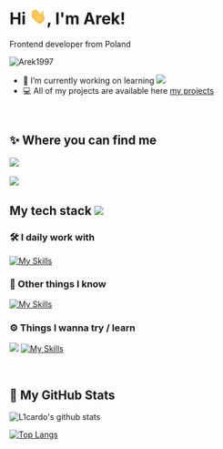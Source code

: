 # Hi <img src="https://raw.githubusercontent.com/parth-27/parth-27/master/Hi.gif" width="30px">, I'm Arek!
Frontend developer from Poland

<img src="https://komarev.com/ghpvc/?username=Arek1997&label=Profile%20views&color=0e75b6&style=flat" alt="Arek1997" /> 

- 🔭 I’m currently working on learning <img height="25px" src="https://skillicons.dev/icons?i=svelte">
- 💻 All of my projects are available here [my projects](https://github.com/Arek1997?tab=repositories)
<br/>

## ✨ Where you can find me
[![](https://img.shields.io/badge/LinkedIn-%230077B5.svg?&style=flat-square&logo=linkedin&logoColor=white)](https://www.linkedin.com/in/arkadiusz-szewczyk-b93b33240/)

[![](https://img.shields.io/badge/Facebook-%231877F2.svg?&style=flat-square&logo=facebook&logoColor=white)](https://www.facebook.com/arek.szewczyk97)
  
## My tech stack <img src = "https://media2.giphy.com/media/QssGEmpkyEOhBCb7e1/giphy.gif?cid=ecf05e47a0n3gi1bfqntqmob8g9aid1oyj2wr3ds3mg700bl&rid=giphy.gif" width = 32px>

### 🛠️ I daily work with
[![My Skills](https://skillicons.dev/icons?i=html,css,sass,tailwind,styledcomponents,js,ts,react,nextjs,git)](https://skillicons.dev)

### 🧠 Other things I know
[![My Skills](https://skillicons.dev/icons?i=bootstrap,materialui,redux,astro,jest,vite,firebase,gulp,nodejs,express)](https://skillicons.dev)

### ⚙️ Things I wanna try / learn
<img height="45px" src="https://www.datocms-assets.com/45470/1631026680-logo-react-native.png"> [![My Skills](https://skillicons.dev/icons?i=vue,electron,nest)](https://skillicons.dev)



<br/>

## 📝 My GitHub Stats


![L1cardo's github stats](https://github-readme-stats.vercel.app/api?username=Arek1997&show_icons=true&bg_color=0,000000,130F40&text_color=D3D3D3&title_color=7A7ADB&icon_color=2234AE)

[![Top Langs](https://github-readme-stats.vercel.app/api/top-langs/?username=Arek1997&layout=compact&title_color=7A7ADB&text_color=D3D3D3&bg_color=0,000000,130F40)](https://github.com/Arek1997/github-readme-stats)






